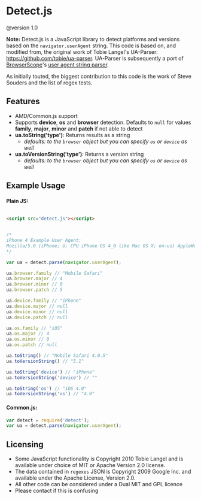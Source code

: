 Detect.js
=========

@version 1.0

**Note:** Detect.js is a JavaScript library to detect platforms and versions based on the `navigator.userAgent` string. This code is based on, and modified from, the original work of Tobie Langel's UA-Parser: https://github.com/tobie/ua-parser. UA-Parser is subsequently a port of [BrowserScope][1]'s [user agent string parser][2].

As initially touted, the biggest contribution to this code is the work of Steve Souders and the list of regex tests.

Features
--------
* AMD/Common.js support
* Supports **device**, **os** and **browser** detection. Defaults to `null` for values **family**, **major**, **minor** and **patch** if not able to detect
* **ua.toString('type')**: Returns results as a string
	* *defaults: to the `browser` object but you can specify `os` or `device` as well*
* **ua.toVersionString('type')**: Returns a version string 
	* *defaults: to the `browser` object but you can specify `os` or `device` as well*

 
Example Usage
-----------
#### Plain JS:

```html

<script src="detect.js"></script>
````

```javascript

/*
iPhone 4 Example User Agent:
Mozilla/5.0 (iPhone; U; CPU iPhone OS 4_0 like Mac OS X; en-us) AppleWebKit/532.9 (KHTML, like Gecko) Version/4.0.5 Mobile/8A293 Safari/6531.22.7 
*/

var ua = detect.parse(navigator.userAgent);

ua.browser.family // "Mobile Safari"
ua.browser.major // 4
ua.browser.minor // 0
ua.browser.patch // 5

ua.device.family // "iPhone"
ua.device.major // null
ua.device.minor // null
ua.device.patch // null

ua.os.family // "iOS"
ua.os.major // 4
ua.os.minor // 0
ua.os.patch // null

ua.toString() // "Mobile Safari 4.0.5"
ua.toVersionString() // "5.1"

ua.toString('device') // "iPhone"
ua.toVersionString('device') // ""

ua.toString('os') // "iOS 4.0"
ua.toVersionString('os') // "4.0"
````

#### Common.js:

```javascript
var detect = require('detect');
var ua = detect.parse(navigator.userAgent);
````


Licensing
---------
 * Some JavaScript functionality is Copyright 2010 Tobie Langel and is available under choice of MIT or Apache Version 2.0 license.
 * The data contained in `regexes` JSON is Copyright 2009 Google Inc. and available under the Apache License, Version 2.0.
 * All other code can be considered under a Dual MIT and GPL licence
 * Please contact if this is confusing


[1]: http://www.browserscope.org
[2]: http://code.google.com/p/ua-parser/